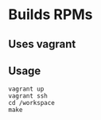 # Builds RPMs

## Uses vagrant

## Usage

    vagrant up
    vagrant ssh
    cd /workspace
    make
